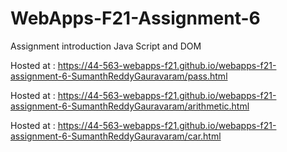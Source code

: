 # WebApps-F21-Assignment-6
Assignment introduction Java Script and DOM


Hosted at : https://44-563-webapps-f21.github.io/webapps-f21-assignment-6-SumanthReddyGauravaram/pass.html

Hosted at : https://44-563-webapps-f21.github.io/webapps-f21-assignment-6-SumanthReddyGauravaram/arithmetic.html

Hosted at : https://44-563-webapps-f21.github.io/webapps-f21-assignment-6-SumanthReddyGauravaram/car.html
